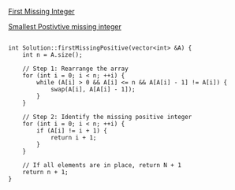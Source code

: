 [First Missing Integer](https://www.scaler.com/academy/mentee-dashboard/class/34475/assignment/problems/65?navref=cl_tt_lst_nm)

[Smallest Postivtive missing integer](https://www.geeksforgeeks.org/problems/smallest-positive-missing-number-1587115621/1)


```

int Solution::firstMissingPositive(vector<int> &A) {
    int n = A.size();
    
    // Step 1: Rearrange the array
    for (int i = 0; i < n; ++i) {
        while (A[i] > 0 && A[i] <= n && A[A[i] - 1] != A[i]) {
            swap(A[i], A[A[i] - 1]);
        }
    }
    
    // Step 2: Identify the missing positive integer
    for (int i = 0; i < n; ++i) {
        if (A[i] != i + 1) {
            return i + 1;
        }
    }
    
    // If all elements are in place, return N + 1
    return n + 1;
}



```

